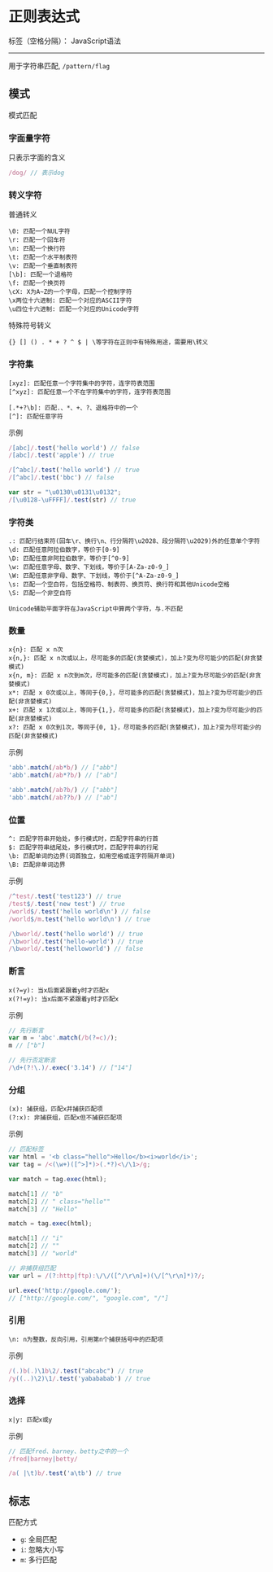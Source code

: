 # 正则表达式

标签（空格分隔）： JavaScript语法

---

用于字符串匹配, `/pattern/flag`

## 模式

模式匹配

### 字面量字符

只表示字面的含义

```javascript
/dog/ // 表示dog
```

### 转义字符

普通转义

```
\0: 匹配一个NUL字符
\r: 匹配一个回车符
\n: 匹配一个换行符
\t: 匹配一个水平制表符
\v: 匹配一个垂直制表符
[\b]: 匹配一个退格符
\f: 匹配一个换页符
\cX: X为A~Z的一个字母，匹配一个控制字符
\x两位十六进制: 匹配一个对应的ASCII字符
\u四位十六进制: 匹配一个对应的Unicode字符
```

特殊符号转义

```
{} [] () . * + ? ^ $ | \等字符在正则中有特殊用途，需要用\转义
```

### 字符集

```
[xyz]: 匹配任意一个字符集中的字符，连字符表范围
[^xyz]: 匹配任意一个不在字符集中的字符，连字符表范围

[.*+?\b]: 匹配.、*、+、?、退格符中的一个
[^]: 匹配任意字符
```

示例

```javascript
/[abc]/.test('hello world') // false
/[abc]/.test('apple') // true

/[^abc]/.test('hello world') // true
/[^abc]/.test('bbc') // false

var str = "\u0130\u0131\u0132";
/[\u0128-\uFFFF]/.test(str) // true
```

### 字符类

```
.: 匹配行结束符(回车\r、换行\n、行分隔符\u2028、段分隔符\u2029)外的任意单个字符
\d: 匹配任意阿拉伯数字，等价于[0-9]
\D: 匹配任意非阿拉伯数字，等价于[^0-9]
\w: 匹配任意字母、数字、下划线，等价于[A-Za-z0-9_]
\W: 匹配任意非字母、数字、下划线，等价于[^A-Za-z0-9_]
\s: 匹配一个空白符，包括空格符、制表符、换页符、换行符和其他Unicode空格
\S: 匹配一个非空白符

Unicode辅助平面字符在JavaScript中算两个字符，与.不匹配
```

### 数量

```
x{n}: 匹配 x n次
x{n,}: 匹配 x n次或以上，尽可能多的匹配(贪婪模式)，加上?变为尽可能少的匹配(非贪婪模式)
x{n, m}: 匹配 x n次到m次，尽可能多的匹配(贪婪模式)，加上?变为尽可能少的匹配(非贪婪模式)
x*: 匹配 x 0次或以上，等同于{0,}，尽可能多的匹配(贪婪模式)，加上?变为尽可能少的匹配(非贪婪模式)
x+: 匹配 x 1次或以上，等同于{1,}，尽可能多的匹配(贪婪模式)，加上?变为尽可能少的匹配(非贪婪模式)
x?: 匹配 x 0次到1次，等同于{0, 1}，尽可能多的匹配(贪婪模式)，加上?变为尽可能少的匹配(非贪婪模式)
```

示例

```javascript
'abb'.match(/ab*b/) // ["abb"]
'abb'.match(/ab*?b/) // ["ab"]

'abb'.match(/ab?b/) // ["abb"]
'abb'.match(/ab??b/) // ["ab"]
```

### 位置

```
^: 匹配字符串开始处，多行模式时，匹配字符串的行首
$: 匹配字符串结尾处，多行模式时，匹配字符串的行尾
\b: 匹配单词的边界(词首独立，如用空格或连字符隔开单词)
\B: 匹配非单词边界
```

示例

```javascript
/^test/.test('test123') // true
/test$/.test('new test') // true
/world$/.test('hello world\n') // false
/world$/m.test('hello world\n') // true

/\bworld/.test('hello world') // true
/\bworld/.test('hello-world') // true
/\bworld/.test('helloworld') // false
```

### 断言

```
x(?=y): 当x后面紧跟着y时才匹配x
x(?!=y): 当x后面不紧跟着y时才匹配x
```

示例

```javascript
// 先行断言
var m = 'abc'.match(/b(?=c)/);
m // ["b"]

// 先行否定断言
/\d+(?!\.)/.exec('3.14') // ["14"]
```

### 分组

```
(x): 捕获组，匹配x并捕获匹配项
(?:x): 非捕获组，匹配x但不捕获匹配项
```

示例

```javascript
// 匹配标签
var html = '<b class="hello">Hello</b><i>world</i>';
var tag = /<(\w+)([^>]*)>(.*?)<\/\1>/g;

var match = tag.exec(html);

match[1] // "b"
match[2] // " class="hello""
match[3] // "Hello"

match = tag.exec(html);

match[1] // "i"
match[2] // ""
match[3] // "world"

// 非捕获组匹配
var url = /(?:http|ftp):\/\/([^/\r\n]+)(\/[^\r\n]*)?/;

url.exec('http://google.com/');
// ["http://google.com/", "google.com", "/"]
```

### 引用

```
\n: n为整数，反向引用，引用第n个捕获括号中的匹配项
```

示例

```javascript
/(.)b(.)\1b\2/.test("abcabc") // true
/y((..)\2)\1/.test('yabababab') // true
```

### 选择

```
x|y: 匹配x或y
```

示例

```javascript
// 匹配fred、barney、betty之中的一个
/fred|barney|betty/

/a( |\t)b/.test('a\tb') // true
```

## 标志

匹配方式

* `g`: 全局匹配
* `i`: 忽略大小写
* `m`: 多行匹配
